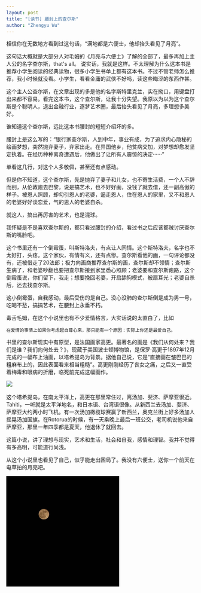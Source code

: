 ```yaml
---
layout: post
title: "[读书] 腰封上的查尔斯"
author: "Zhengyu Wu"
---
```


相信你在无数地方看到过这句话，“满地都是六便士，他却抬头看见了月亮”。

这句话大概就是大部分人对毛姆的《月亮与六便士》了解的全部了，最多再加上主人公的名字查尔斯，that's all。 说实话，我就是这样。不太理解为什么这本书是推荐小学生阅读的经典读物，很多小学生书单上都有这本书。不过不管老师怎么推荐，我小时候就没看。小学生，看看金庸的武侠不好吗，读这些晦涩的东西作甚。

这个主人公查尔斯，在文章出现的多是他的名字斯特里克兰，实在拗口，用键盘打出来都不容易。看完这本书，这个查尔斯，让我十分失望。我原以为以为这个查尔斯是个聪明人，退出金融行业，逐梦艺术圈，最后抬头看见了月亮，多理想多美好。

谁知道这个查尔斯，远比这本书腰封的短短介绍坏的多。

腰封上是这么写的：“银行家查尔斯，人到中年，事业有成，为了追求内心隐秘的绘画梦想，突然抛弃妻子，弃家出走。在异国他乡，他贫病交加，对梦想却愈发坚定执着。在经历种种离奇遭遇后，他做出了让所有人震惊的决定······”

单看这几行，对这个人多敬佩，甚至还有点感动。

但是你不知道，这个查尔斯，先是抛弃了妻子和儿女，也不寄生活费，一个人不辞而别，从伦敦跑去巴黎，说是搞艺术，也不好好画，没钱了就去借，还一副高傲的样子。被恩人照顾，却勾引恩人的老婆，逼走恩人，住在恩人的家里，又不和恩人的老婆好好谈恋爱，气的恩人的老婆自杀。

就这人，搞出再厉害的艺术，也是混球。

我怀疑是不是喜欢查尔斯的，都只看过腰封的介绍，看过书之后应该都贼讨厌查尔斯的嘴脸吧。

这个书里还有一个倒霉蛋，叫斯特洛夫，有点让人同情。这个斯特洛夫，名字也不太好打，头疼。这个家伙，有情有义，还有点惨。查尔斯看他的画，一句评论都没有，还被借走了20法郎；极力向画商推荐查尔斯的画，查尔斯却不领情；查尔斯生病了，和老婆吵翻也要把查尔斯接到家里悉心照顾；老婆要和查尔斯跑路，这个倒霉蛋说，你们留下，我走；想要挽回老婆，开启舔狗模式，被扇耳光；老婆自杀后，还去找查尔斯。

这小倒霉蛋，自我感动，最后受伤的是自己。没心没肺的查尔斯倒是成为男一号，吃喝不愁，搞搞艺术，在腰封上永垂不朽。

毒舌毛姆，在这个小说里也有不少爱情格言，大实话说的太直白了，比如

```
在爱情的事情上如果你考虑起自尊心来，那只能有一个原因：实际上你还是最爱自己。
```

书里的查尔斯现实中有原型，是法国画家高更。最著名的画是《我们从何处来？我们是谁？我们向何处去？》，现藏于美国波士顿博物馆，是保罗·高更于1897年12月完成的一幅布上油画，以塔希提岛为背景。据他自己说，它是“直接画在皱巴巴的粗麻布上的，因此表面看来相当粗糙”。高更刚刚经历了丧女之痛，之后又一直受着梅毒和眼病的折磨，临死前完成这幅画作。

<img src="https://upload.wikimedia.org/wikipedia/commons/thumb/f/fc/Woher_kommen_wir_Wer_sind_wir_Wohin_gehen_wir.jpg/700px-Woher_kommen_wir_Wer_sind_wir_Wohin_gehen_wir.jpg" width="80%">

这个塔希提岛，在南太平洋上，高更在那里常住过，离汤加、斐济、萨摩亚很近。Tahiti，一听就是太平洋地名，和日本语、台湾语很像。从新西兰去汤加、斐济、萨摩亚大约两小时飞机。有一次汤加橄榄球赛赢了新西兰，奥克兰街上好多汤加人摇晃汤加国旗。在Rotorua的时候，有一天乘晚上最后一班公交，老司机说他来自萨摩亚，那里一年四季都是夏天，他退休了就回去。

这篇小说，讲了理想与现实，艺术和生活，社会和自我，感情和理智。我并不觉得有多高明，可能道行尚浅。

从这个小说里也看见了自己，似乎能走出困局了。我没有六便士，送你一个前天在电草拍的月亮吧。

<img src="https://github.com/GEORGE5961/markdown_photos/blob/master/13.jpeg?raw=true" width="60%">



 





















